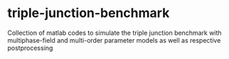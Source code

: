 # triple-junction-benchmark
Collection of matlab codes to simulate the triple junction benchmark with multiphase-field and multi-order parameter models as well as respective postprocessing
